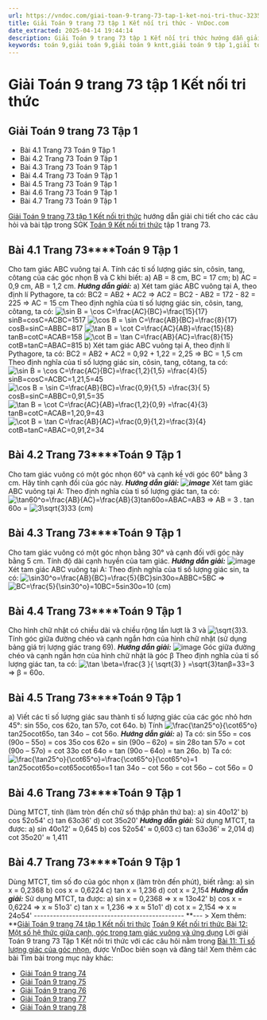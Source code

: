 ```yaml
---
url: https://vndoc.com/giai-toan-9-trang-73-tap-1-ket-noi-tri-thuc-323537
title: Giải Toán 9 trang 73 tập 1 Kết nối tri thức - VnDoc.com
date_extracted: 2025-04-14 19:44:14
description: Giải Toán 9 trang 73 tập 1 Kết nối tri thức hướng dẫn giải chi tiết các câu hỏi và bài tập trong SGK Toán 9 Kết nối tri thức tập 1.
keywords: toán 9,giải toán 9,giải toán 9 kntt,giải toán 9 tập 1,giải toán 9 kết nối tri thức,toán 9 kết nối tri thức tập 1,Toán 9 Kết nối tri thức Bài 11,giải Toán 9 Kết nối tri thức Bài 11,Bài 11 Tỉ số lượng giác của góc nhọn,toán 9 kết nối tri thức,toán 9 kết nối tri thức trang 67,toán 9 kết nối tri thức trang 68,toán 9 kết nối trang 69,toán 9 kết nối trang 70,toán 9 kết nối trang 72,toán 9 kết nối trang 71,toán 9 trang 73,giải toán 9 trang 73,toán 9 trang 73 kết nối,giải toán 9 trang 73 kết nối
---
```


# Giải Toán 9 trang 73 tập 1 Kết nối tri thức
## Giải Toán 9 trang 73 Tập 1
  * Bài 4.1 Trang 73 Toán 9 Tập 1
  * Bài 4.2 Trang 73 Toán 9 Tập 1
  * Bài 4.3 Trang 73 Toán 9 Tập 1
  * Bài 4.4 Trang 73 Toán 9 Tập 1
  * Bài 4.5 Trang 73 Toán 9 Tập 1
  * Bài 4.6 Trang 73 Toán 9 Tập 1
  * Bài 4.7 Trang 73 Toán 9 Tập 1

[Giải Toán 9 trang 73 tập 1 Kết nối tri thức](<https://vndoc.com/giai-toan-9-trang-73-tap-1-ket-noi-tri-thuc-323537>) hướng dẫn giải chi tiết cho các câu hỏi và bài tập trong SGK [Toán 9 Kết nối tri thức](<https://vndoc.com/toan-9-ket-noi-tri-thuc>) tập 1 trang 73.
## **Bài 4.1 Trang 73****Toán 9 Tập 1**
Cho tam giác ABC vuông tại A. Tính các tỉ số lượng giác sin, côsin, tang, côtang của các góc nhọn B và C khi biết:
a\) AB = 8 cm, BC = 17 cm;
b\) AC = 0,9 cm, AB = 1,2 cm.
_**Hướng dẫn giải:**_
a\) Xét tam giác ABC vuông tại A, theo định lí Pythagore, ta có:
BC2 = AB2 \+ AC2
⇒ AC2 = BC2 \- AB2 = 172 \- 82 = 225
⇒ AC = 15 cm
Theo định nghĩa của tỉ số lượng giác sin, côsin, tang, côtang, ta có:
![\\sin B = \\cos C=\\frac{AC}{BC}=\\frac{15}{17}](https://i.vdoc.vn/data/image/blank.png)sin⁡B=cos⁡C=ACBC=1517
![\\cos B = \\sin C=\\frac{AB}{BC}=\\frac{8}{17}](https://i.vdoc.vn/data/image/blank.png)cos⁡B=sin⁡C=ABBC=817
![\\tan B = \\cot C=\\frac{AC}{AB}=\\frac{15}{8}](https://i.vdoc.vn/data/image/blank.png)tan⁡B=cot⁡C=ACAB=158
![\\cot B = \\tan C=\\frac{AB}{AC}=\\frac{8}{15}](https://i.vdoc.vn/data/image/blank.png)cot⁡B=tan⁡C=ABAC=815
b\) Xét tam giác ABC vuông tại A, theo định lí Pythagore, ta có:
BC2 = AB2 \+ AC2 = 0,92 \+ 1,22 = 2,25
⇒ BC = 1,5 cm
Theo định nghĩa của tỉ số lượng giác sin, côsin, tang, côtang, ta có:
![\\sin B = \\cos C=\\frac{AC}{BC}=\\frac{1,2}{1,5} =\\frac{4}{5}](https://i.vdoc.vn/data/image/blank.png)sin⁡B=cos⁡C=ACBC=1,21,5=45
![\\cos B = \\sin C=\\frac{AB}{BC}=\\frac{0,9}{1,5} =\\frac{3}{ 5}](https://i.vdoc.vn/data/image/blank.png)cos⁡B=sin⁡C=ABBC=0,91,5=35
![\\tan B = \\cot C=\\frac{AC}{AB}=\\frac{1,2}{0,9} =\\frac{4}{3}](https://i.vdoc.vn/data/image/blank.png)tan⁡B=cot⁡C=ACAB=1,20,9=43
![\\cot B = \\tan C=\\frac{AB}{AC}=\\frac{0,9}{1,2}=\\frac{3}{4}](https://i.vdoc.vn/data/image/blank.png)cot⁡B=tan⁡C=ABAC=0,91,2=34
## **Bài 4.2 Trang 73****Toán 9 Tập 1**
Cho tam giác vuông có một góc nhọn 60° và cạnh kề với góc 60° bằng 3 cm. Hãy tính cạnh đối của góc này.
_**Hướng dẫn giải:**_
_**![image](https://i.vdoc.vn/data/image/2024/07/03/638556175129130025.png)**_
Xét tam giác ABC vuông tại A:
Theo định nghĩa của tỉ số lượng giác tan, ta có:
![\\tan60^o=\\frac{AB}{AC}=\\frac{AB}{3}](https://i.vdoc.vn/data/image/blank.png)tan⁡60o=ABAC=AB3
⇒ AB = 3 . tan 60o = ![3\\sqrt{3}](https://i.vdoc.vn/data/image/blank.png)33 \(cm\)
## **Bài 4.3 Trang 73****Toán 9 Tập 1**
Cho tam giác vuông có một góc nhọn bằng 30° và cạnh đối với góc này bằng 5 cm. Tính độ dài cạnh huyền của tam giác.
_**Hướng dẫn giải:**_
![image](https://i.vdoc.vn/data/image/2024/07/03/638556175127219041.png)
Xét tam giác ABC vuông tại A:
Theo định nghĩa của tỉ số lượng giác sin, ta có:
![\\sin30^o=\\frac{AB}{BC}=\\frac{5}{BC}](https://i.vdoc.vn/data/image/blank.png)sin⁡30o=ABBC=5BC
⇒ ![BC=\\frac{5}{\\sin30^o}=10](https://i.vdoc.vn/data/image/blank.png)BC=5sin⁡30o=10 \(cm\)
## **Bài 4.4 Trang 73****Toán 9 Tập 1**
Cho hình chữ nhật có chiều dài và chiều rộng lần lượt là 3 và ![\\sqrt{3}](https://i.vdoc.vn/data/image/blank.png)3. Tính góc giữa đường chéo và cạnh ngắn hơn của hình chữ nhật \(sử dụng bảng giá trị lượng giác trang 69\).
_**Hướng dẫn giải:**_
![image](https://i.vdoc.vn/data/image/2024/07/03/638556175126020244.png)
Góc giữa đường chéo và cạnh ngắn hơn của hình chữ nhật là góc β
Theo định nghĩa của tỉ số lượng giác tan, ta có:
![\\tan \\beta=\\frac{3 }{ \\sqrt{3} } =\\sqrt{3}](https://i.vdoc.vn/data/image/blank.png)tan⁡β=33=3 ⇒ β = 60o.
## **Bài 4.5 Trang 73****Toán 9 Tập 1**
a\) Viết các tỉ số lượng giác sau thành tỉ số lượng giác của các góc nhỏ hơn 45°:
sin 55o, cos 62o, tan 57o, cot 64o.
b\) Tính ![\\frac{\\tan25^o}{\\cot65^o}](https://i.vdoc.vn/data/image/blank.png)tan⁡25ocot⁡65o, tan 34o − cot 56o.
_**Hướng dẫn giải:**_
a\) Ta có:
sin 55o = cos \(90o – 55o\) = cos 35o
cos 62o = sin \(90o – 62o\) = sin 28o
tan 57o = cot \(90o – 57o\) = cot 33o
cot 64o = tan \(90o – 64o\) = tan 26o.
b\) Ta có:
![\\frac{\\tan25^o}{\\cot65^o}=\\frac{\\cot65^o}{\\cot65^o}=1](https://i.vdoc.vn/data/image/blank.png)tan⁡25ocot⁡65o=cot⁡65ocot⁡65o=1
tan 34o − cot 56o = cot 56o − cot 56o = 0
## **Bài 4.6 Trang 73****Toán 9 Tập 1**
Dùng MTCT, tính \(làm tròn đến chữ số thập phân thứ ba\):
a\) sin 40o12'
b\) cos 52o54'
c\) tan 63o36'
d\) cot 35o20'
_**Hướng dẫn giải:**_
Sử dụng MTCT, ta được:
a\) sin 40o12' ≈ 0,645
b\) cos 52o54' ≈ 0,603
c\) tan 63o36' ≈ 2,014
d\) cot 35o20' ≈ 1,411
## **Bài 4.7 Trang 73****Toán 9 Tập 1**
Dùng MTCT, tìm số đo của góc nhọn x \(làm tròn đến phút\), biết rằng:
a\) sin x = 0,2368
b\) cos x = 0,6224
c\) tan x = 1,236
d\) cot x = 2,154
 _**Hướng dẫn giải:**_
Sử dụng MTCT, ta được:
a\) sin x = 0,2368 ⇒ x ≈ 13o42'
b\) cos x = 0,6224 ⇒ x ≈ 51o3'
c\) tan x = 1,236 ⇒ x ≈ 51o1'
d\) cot x = 2,154 ⇒ x ≈ 24o54'
\-----------------------------------------------
**\--- > Xem thêm: **[Giải Toán 9 trang 74 tập 1 Kết nối tri thức](<https://vndoc.com/giai-toan-9-trang-74-tap-1-ket-noi-tri-thuc-324774>)
[Toán 9 Kết nối tri thức Bài 12: Một số hệ thức giữa cạnh, góc trong tam giác vuông và ứng dụng](<https://vndoc.com/toan-9-ket-noi-tri-thuc-bai-12-mot-so-he-thuc-giua-canh-goc-trong-tam-giac-vuong-va-ung-dung-320933>)
Lời giải Toán 9 trang 73 Tập 1 Kết nối tri thức với các câu hỏi nằm trong [Bài 11: Tỉ số lượng giác của góc nhọn](<https://vndoc.com/giai-bai-tap-sgk-toan-lop-9-bai-2-ti-so-luong-giac-cua-goc-nhon-148893>), được VnDoc biên soạn và đăng tải\!
Xem thêm các bài Tìm bài trong mục này khác:
  * [Giải Toán 9 trang 74](</giai-toan-9-trang-74-tap-1-ket-noi-tri-thuc-324774>)
  * [Giải Toán 9 trang 75](</giai-toan-9-trang-75-tap-1-ket-noi-tri-thuc-324775>)
  * [Giải Toán 9 trang 76](</giai-toan-9-trang-76-tap-1-ket-noi-tri-thuc-324777>)
  * [Giải Toán 9 trang 77](</giai-toan-9-trang-77-tap-1-ket-noi-tri-thuc-324780>)
  * [Giải Toán 9 trang 78](</giai-toan-9-trang-78-tap-1-ket-noi-tri-thuc-324781>)

